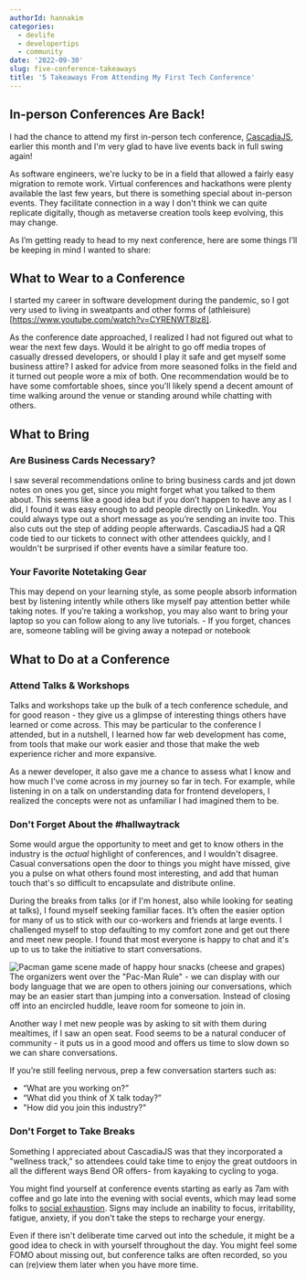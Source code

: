 ```yaml
---
authorId: hannakim
categories:
  - devlife
  - developertips
  - community
date: '2022-09-30'
slug: five-conference-takeaways
title: '5 Takeaways From Attending My First Tech Conference'
---
```


## In-person Conferences Are Back!

I had the chance to attend my first in-person tech conference, [CascadiaJS](https://2022.cascadiajs.com/), earlier this month and I'm very glad to have live events back in full swing again!

As software engineers, we're lucky to be in a field that allowed a fairly easy migration to remote work. Virtual conferences and hackathons were plenty available the last few years, but there is something special about in-person events. They facilitate connection in a way I don't think we can quite replicate digitally, though as metaverse creation tools keep evolving, this may change.

As I’m getting ready to head to my next conference, here are some things I’ll be keeping in mind I wanted to share:

## What to Wear to a Conference

I started my career in software development during the pandemic, so I got very used to living in sweatpants and other forms of (athleisure)[https://www.youtube.com/watch?v=CYRENWT8lz8].

As the conference date approached, I realized I had not figured out what to wear the next few days. Would it be alright to go off media tropes of casually dressed developers, or should I play it safe and get myself some business attire? I asked for advice from more seasoned folks in the field and it turned out people wore a mix of both. One recommendation would be to have some comfortable shoes, since you'll likely spend a decent amount of time walking around the venue or standing around while chatting with others.

## What to Bring

### Are Business Cards Necessary?

I saw several recommendations online to bring business cards and jot down notes on ones you get, since you might forget what you talked to them about. This seems like a good idea but if you don’t happen to have any as I did, I found it was easy enough to add people directly on LinkedIn. You could always type out a short message as you’re sending an invite too. This also cuts out the step of adding people afterwards. CascadiaJS had a QR code tied to our tickets to connect with other attendees quickly, and I wouldn't be surprised if other events have a similar feature too.

### Your Favorite Notetaking Gear

This may depend on your learning style, as some people absorb information best by listening intently while others like myself pay attention better while taking notes. If you’re taking a workshop, you may also want to bring your laptop so you can follow along to any live tutorials. - If you forget, chances are, someone tabling will be giving away a notepad or notebook

## What to Do at a Conference

### Attend Talks & Workshops

Talks and workshops take up the bulk of a tech conference schedule, and for good reason - they give us a glimpse of interesting things others have learned or come across. This may be particular to the conference I attended, but in a nutshell, I learned how far web development has come, from tools that make our work easier and those that make the web experience richer and more expansive.

As a newer developer, it also gave me a chance to assess what I know and how much I've come across in my journey so far in tech. For example, while listening in on a talk on understanding data for frontend developers, I realized the concepts were not as unfamiliar I had imagined them to be.

### Don't Forget About the #hallwaytrack

Some would argue the opportunity to meet and get to know others in the industry is the *actual* highlight of conferences, and I wouldn't disagree. Casual conversations open the door to things you might have missed, give you a pulse on what others found most interesting, and add that human touch that's so difficult to encapsulate and distribute online.

During the breaks from talks (or if I'm honest, also while looking for seating at talks), I found myself seeking familiar faces. It’s often the easier option for many of us to stick with our co-workers and friends at large events. I challenged myself to stop defaulting to my comfort zone and get out there and meet new people. I found that most everyone is happy to chat and it's up to us to take the initiative to start conversations.

![Pacman game scene made of happy hour snacks (cheese and grapes)](/img/blog/pacman-cheese.jpeg)
The organizers went over the "Pac-Man Rule" - we can display with our body language that we are open to others joining our conversations, which may be an easier start than jumping into a conversation. Instead of closing off into an encircled huddle, leave room for someone to join in.

Another way I met new people was by asking to sit with them during mealtimes, if I saw an open seat. Food seems to be a natural conducer of community - it puts us in a good mood and offers us time to slow down so we can share conversations.


If you’re still feeling nervous, prep a few conversation starters such as:
- “What are you working on?”
- “What did you think of X talk today?”
- "How did you join this industry?"

### Don't Forget to Take Breaks

Something I appreciated about CascadiaJS was that they incorporated a "wellness track," so attendees could take time to enjoy the great outdoors in all the different ways Bend OR offers- from kayaking to cycling to yoga.

You might find yourself at conference events starting as early as 7am with coffee and go late into the evening with social events, which may lead some folks to [social exhaustion](https://psychcentral.com/blog/social-exhaustion-avoiding-introvert-burnout). Signs may include an inability to focus, irritability, fatigue, anxiety, if you don't take the steps to recharge your energy. 

Even if there isn't deliberate time carved out into the schedule, it might be a good idea to check in with yourself throughout the day. You might feel some FOMO about missing out, but conference talks are often recorded, so you can (re)view them later when you have more time.

